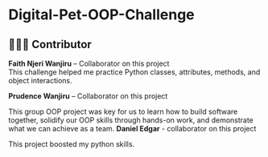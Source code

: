 ﻿# Digital-Pet-OOP-Challenge
## 👩🏽‍💻 Contributor
**Faith Njeri Wanjiru** – Collaborator on this project  
This challenge helped me practice Python classes, attributes, methods, and object interactions.

**Prudence Wanjiru** – Collaborator on this project

This group OOP project was key for us to learn how to build software together, solidify our OOP skills through hands-on work, and demonstrate what we can achieve as a team.
**Daniel Edgar** - collaborator on this project

This project boosted my python skills.
